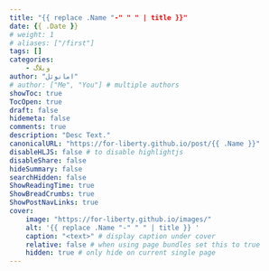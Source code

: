 ```yaml
---
title: "{{ replace .Name "-" " " | title }}"
date: {{ .Date }}
# weight: 1
# aliases: ["/first"]
tags: []
categories:
    - وبلاگ
author: "امانوئل"
# author: ["Me", "You"] # multiple authors
showToc: true
TocOpen: true
draft: false
hidemeta: false
comments: true
description: "Desc Text."
canonicalURL: "https://for-liberty.github.io/post/{{ .Name }}"
disableHLJS: false # to disable highlightjs
disableShare: false
hideSummary: false
searchHidden: false
ShowReadingTime: true
ShowBreadCrumbs: true
ShowPostNavLinks: true
cover:
    image: "https://for-liberty.github.io/images/" 
    alt: '{{ replace .Name "-" " " | title }} '
    caption: "<text>" # display caption under cover
    relative: false # when using page bundles set this to true
    hidden: true # only hide on current single page
---
```

